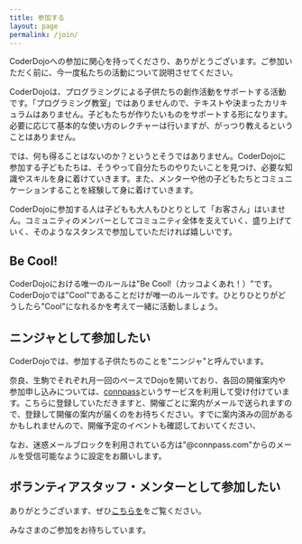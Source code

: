 ```yaml
---
title: 参加する
layout: page
permalink: /join/
---		
```

CoderDojoへの参加に関心を持ってくださり、ありがとうございます。ご参加いただく前に、今一度私たちの活動について説明させてください。

CoderDojoは、プログラミングによる子供たちの創作活動をサポートする活動です。「プログラミング教室」ではありませんので、テキストや決まったカリキュラムはありません。子どもたちが作りたいものをサポートする形になります。必要に応じて基本的な使い方のレクチャーは行いますが、がっつり教えるということはありません。

では、何も得ることはないのか？というとそうではありません。CoderDojoに参加する子どもたちは、そうやって自分たちのやりたいことを見つけ、必要な知識やスキルを身に着けていきます。また、メンターや他の子どもたちとコミュニケーションすることを経験して身に着けていきます。

CoderDojoに参加する人は子どもも大人もひとりとして「お客さん」はいません。コミュニティのメンバーとしてコミュニティ全体を支えていく、盛り上げていく、そのようなスタンスで参加していただければ嬉しいです。

## Be Cool!
CoderDojoにおける唯一のルールは"Be Cool!（カッコよくあれ！）"です。CoderDojoでは"Cool"であることだけが唯一のルールです。ひとりひとりがどうしたら"Cool"になれるかを考えて一緒に活動しましょう。

## ニンジャとして参加したい
CoderDojoでは、参加する子供たちのことを"ニンジャ"と呼んでいます。

奈良、生駒でそれぞれ月一回のペースでDojoを開いており、各回の開催案内や参加申し込みについては、[connpass](https://coderdojo-nara-ikoma.connpass.com/)というサービスを利用して受け付けています。こちらに登録していただきますと、開催ごとに案内がメールで送られますので、登録して開催の案内が届くのをお待ちください。すでに案内済みの回があるかもしれませんので、開催予定のイベントも確認しておいてください、

なお、迷惑メールブロックを利用されている方は"@connpass.com"からのメールを受信可能なように設定をお願いします。

## ボランティアスタッフ・メンターとして参加したい
ありがとうございます、ぜひ[こちらを](/crew-wanted/)をご覧ください。

みなさまのご参加をお待ちしています。
